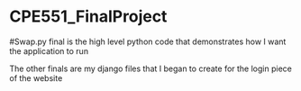 # CPE551_FinalProject

#Swap.py final is the high level python code that demonstrates how I want the application to run

The other finals are my django files that I began to create for the login piece of the website
